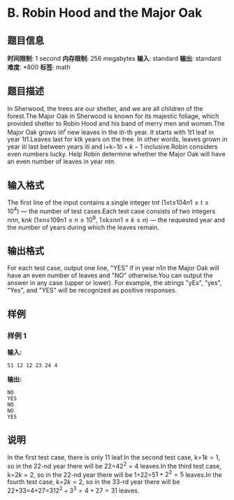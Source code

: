 # B. Robin Hood and the Major Oak

## 题目信息

**时间限制**: 1 second
**内存限制**: 256 megabytes
**输入**: standard
**输出**: standard
**难度**: *800
**标签**: math

## 题目描述

In Sherwood, the trees are our shelter, and we are all children of the forest.The Major Oak in Sherwood is known for its majestic foliage, which provided shelter to Robin Hood and his band of merry men and women.The Major Oak grows ii$t$$i^i$ new leaves in the i$t$$i$-th year. It starts with 1$t$$1$ leaf in year 1$t$$1$.Leaves last for k$t$$k$ years on the tree. In other words, leaves grown in year i$t$$i$ last between years i$t$$i$ and i+k−1$t$$i+k-1$ inclusive.Robin considers even numbers lucky. Help Robin determine whether the Major Oak will have an even number of leaves in year n$t$$n$.

## 输入格式

The first line of the input contains a single integer t$n$$t$ (1≤t≤104$n$$1 \le t \le 10^4$) — the number of test cases.Each test case consists of two integers n$n$$n$, k$n$$k$ (1≤n≤109$n$$1 \le n \le 10^9$, 1≤k≤n$n$$1 \le k \le n$) — the requested year and the number of years during which the leaves remain.

## 输出格式

For each test case, output one line, "YES" if in year n$1$$n$ the Major Oak will have an even number of leaves and "NO" otherwise.You can output the answer in any case (upper or lower). For example, the strings "yEs", "yes", "Yes", and "YES" will be recognized as positive responses.

## 样例

### 样例 1

**输入:**
```
51 12 12 23 24 4
```

**输出:**
```
NO
YES
NO
NO
YES
```

## 说明

In the first test case, there is only 1$1$ leaf.In the second test case, k=1$k=1$, so in the 2$2$-nd year there will be 22=4$2^2=4$ leaves.In the third test case, k=2$k=2$, so in the 2$2$-nd year there will be 1+22=5$1+2^2=5$ leaves.In the fourth test case, k=2$k=2$, so in the 3$3$-rd year there will be 22+33=4+27=31$2^2 + 3^3 = 4 + 27 = 31$ leaves.
